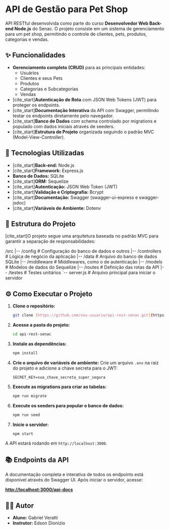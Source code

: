# API de Gestão para Pet Shop

API RESTful desenvolvida como parte do curso **Desenvolvedor Web Back-end Node.js** do Senac. O projeto consiste em um sistema de gerenciamento para um pet shop, permitindo o controle de clientes, pets, produtos, categorias e vendas.

## ✨ Funcionalidades

* **Gerenciamento completo (CRUD)** para as principais entidades:
    * Usuários
    * Clientes e seus Pets
    * Produtos
    * Categorias e Subcategorias
    * Vendas
* [cite_start]**Autenticação de Rota** com JSON Web Tokens (JWT) para proteger os endpoints.
* [cite_start]**Documentação Interativa** da API com Swagger, permitindo testar os endpoints diretamente pelo navegador.
* [cite_start]**Banco de Dados** com schema controlado por migrations e populado com dados iniciais através de seeders.
* [cite_start]**Estrutura de Projeto** organizada seguindo o padrão MVC (Model-View-Controller).

## 🚀 Tecnologias Utilizadas

* [cite_start]**Back-end:** Node.js 
* [cite_start]**Framework:** Express.js 
* **Banco de Dados:** SQLite
* [cite_start]**ORM:** Sequelize 
* [cite_start]**Autenticação:** JSON Web Token (JWT) 
* [cite_start]**Validação e Criptografia:** Bcrypt 
* [cite_start]**Documentação:** Swagger (swagger-ui-express e swagger-jsdoc) 
* [cite_start]**Variáveis de Ambiente:** Dotenv 

## 📂 Estrutura do Projeto

[cite_start]O projeto segue uma arquitetura baseada no padrão MVC para garantir a separação de responsabilidades:

/src
|-- /config       # Configuração do banco de dados e outros
|-- /controllers  # Lógica de negócio da aplicação 
|-- /data         # Arquivo do banco de dados SQLite 
|-- /middleware   # Middlewares, como o de autenticação 
|-- /models       # Modelos de dados do Sequelize 
|-- /routes       # Definição das rotas da API 
|-- /testes       # Testes unitários
`-- server.js     # Arquivo principal para iniciar o servidor 

## ⚙️ Como Executar o Projeto

1.  **Clone o repositório:**
    ```bash
    git clone [https://github.com/seu-usuario/api-rest-senac.git](https://github.com/seu-usuario/api-rest-senac.git)
    ```

2.  **Acesse a pasta do projeto:**
    ```bash
    cd api-rest-senac
    ```

3.  **Instale as dependências:**
    ```bash
    npm install
    ```

4.  **Crie o arquivo de variáveis de ambiente:**
    Crie um arquivo `.env` na raiz do projeto e adicione a chave secreta para o JWT:
    ```
    SECRET_KEY=sua_chave_secreta_super_segura
    ```

5.  **Execute as migrations para criar as tabelas:**
    ```bash
    npm run migrate
    ```

6.  **Execute os seeders para popular o banco de dados:**
    ```bash
    npm run seed
    ```

7.  **Inicie o servidor:**
    ```bash
    npm start
    ```

A API estará rodando em `http://localhost:3000`.

## 📚 Endpoints da API

A documentação completa e interativa de todos os endpoints está disponível através do Swagger UI. Após iniciar o servidor, acesse:

**[http://localhost:3000/api-docs](http://localhost:3000/api-docs)**

## 👨‍🏫 Autor

* **Aluno:** Gabriel Veratti
* **Instrutor:** Edson Dionizio 


